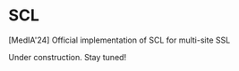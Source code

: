 # SCL
[MedIA'24] Official implementation of SCL for multi-site SSL

Under construction. Stay tuned!

